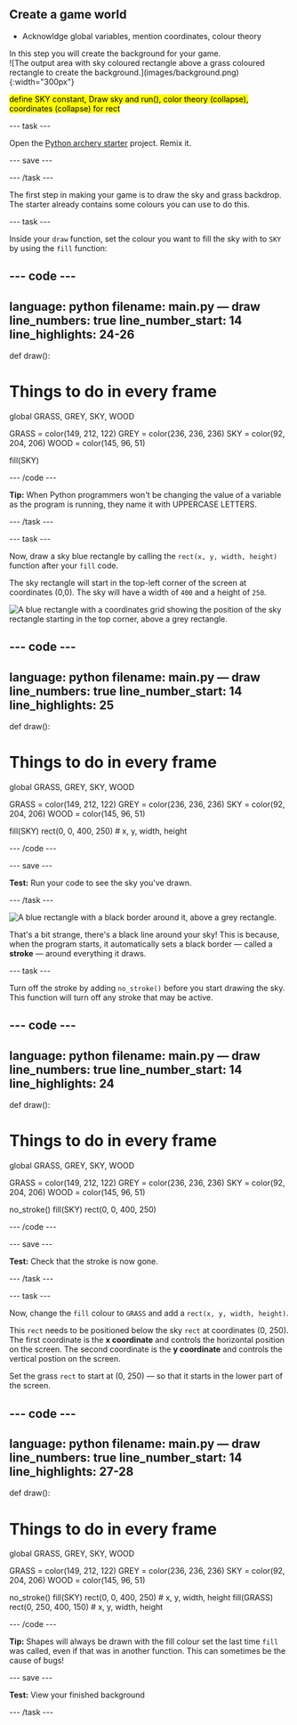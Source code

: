 ## Create a game world

- Acknowldge global variables, mention coordinates, colour theory

<div style="display: flex; flex-wrap: wrap">
<div style="flex-basis: 200px; flex-grow: 1; margin-right: 15px;">
In this step you will create the background for your game.
</div>
<div>
![The output area with sky coloured rectangle above a grass coloured rectangle to create the background.](images/background.png){:width="300px"}
</div>
</div>

<mark>define SKY constant, Draw sky and run(), color theory (collapse), coordinates (collapse) for rect</mark>

--- task ---

Open the [Python archery starter](https://trinket.io/python/bbcc44911d) project. Remix it.

--- save ---

--- /task ---

The first step in making your game is to draw the sky and grass backdrop. The starter already contains some colours you can use to do this.

--- task ---

Inside your `draw` function, set the colour you want to fill the sky with to `SKY` by using the `fill` function:

--- code ---
---
language: python
filename: main.py — draw
line_numbers: true
line_number_start: 14 
line_highlights: 24-26
---
def draw():
  # Things to do in every frame
  
  global GRASS, GREY, SKY, WOOD
  
  GRASS = color(149, 212, 122)
  GREY = color(236, 236, 236)
  SKY = color(92, 204, 206)
  WOOD = color(145, 96, 51)

  fill(SKY)


--- /code ---

**Tip:** When Python programmers won't be changing the value of a variable as the program is running, they name it with UPPERCASE LETTERS.

--- /task ---

--- task ---

Now, draw a sky blue rectangle by calling the `rect(x, y, width, height)` function after your `fill` code. 

The sky rectangle will start in the top-left corner of the screen at coordinates (0,0). The sky will have a width of `400` and a height of `250`.  

![A blue rectangle with a coordinates grid showing the position of the sky rectangle starting in the top corner, above a grey rectangle.](images/sky_coords.png)

--- code ---
---
language: python
filename: main.py — draw
line_numbers: true
line_number_start: 14 
line_highlights: 25
---
def draw():
  # Things to do in every frame
  
  global GRASS, GREY, SKY, WOOD
  
  GRASS = color(149, 212, 122)
  GREY = color(236, 236, 236)
  SKY = color(92, 204, 206)
  WOOD = color(145, 96, 51)

  fill(SKY)
  rect(0, 0, 400, 250) # x, y, width, height


--- /code ---

--- save ---

**Test:** Run your code to see the sky you've drawn.

--- /task ---

![A blue rectangle with a black border around it, above a grey rectangle.](images/sky_stroke.png)

That's a bit strange, there's a black line around your sky! This is because, when the program starts, it automatically sets a black border — called a **stroke** — around everything it draws.

--- task ---

Turn off the stroke by adding `no_stroke()` before you start drawing the sky. This function will turn off any stroke that may be active.

--- code ---
---
language: python
filename: main.py — draw
line_numbers: true
line_number_start: 14 
line_highlights: 24
---
def draw():
  # Things to do in every frame
  
  global GRASS, GREY, SKY, WOOD
  
  GRASS = color(149, 212, 122)
  GREY = color(236, 236, 236)
  SKY = color(92, 204, 206)
  WOOD = color(145, 96, 51)

  no_stroke()
  fill(SKY)
  rect(0, 0, 400, 250)


--- /code ---

--- save ---

**Test:** Check that the stroke is now gone.

--- /task ---

--- task ---

Now, change the `fill` colour to `GRASS` and add a `rect(x, y, width, height)`. 

This `rect` needs to be positioned below the sky `rect` at coordinates (0, 250). The first coordinate is the **x coordinate** and controls the horizontal position on the screen. The second coordinate is the **y coordinate** and controls the vertical postion on the screen. 

Set the grass `rect` to start at (0, 250) — so that it starts in the lower part of the screen.

--- code ---
---
language: python
filename: main.py — draw
line_numbers: true
line_number_start: 14 
line_highlights: 27-28
---
def draw():
  # Things to do in every frame
  
  global GRASS, GREY, SKY, WOOD
  
  GRASS = color(149, 212, 122)
  GREY = color(236, 236, 236)
  SKY = color(92, 204, 206)
  WOOD = color(145, 96, 51)

  no_stroke()
  fill(SKY)
  rect(0, 0, 400, 250) # x, y, width, height
  fill(GRASS)
  rect(0, 250, 400, 150) # x, y, width, height


--- /code ---

**Tip:** Shapes will always be drawn with the fill colour set the last time `fill` was called, even if that was in another function. This can sometimes be the cause of bugs!

--- save ---

**Test:** View your finished background

--- /task ---
